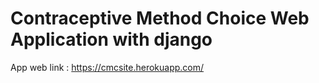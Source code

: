 # Contraceptive Method Choice Web Application with django
App web link : https://cmcsite.herokuapp.com/
